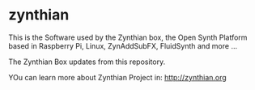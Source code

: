 # zynthian
This is the Software used by the Zynthian box, the Open Synth Platform based in Raspberry Pi, Linux, ZynAddSubFX, FluidSynth and more ...

The Zynthian Box updates from this repository.

YOu can learn more about Zynthian Project in: http://zynthian.org

